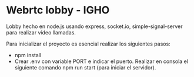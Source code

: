 # Webrtc lobby - IGHO

Lobby hecho en node.js usando express, socket.io, simple-signal-server para realizar vídeo llamadas.


Para inicializar el proyecto es esencial realizar los siguientes pasos:

- npm install
- Crear .env con variable PORT e indicar el puerto.
Realizar en consola el siguiente comando npm run start (para iniciar el servidor).
